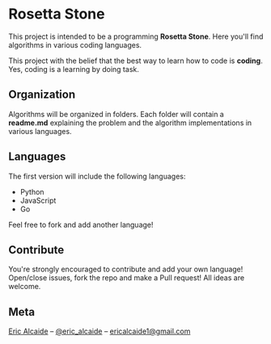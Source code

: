# Rosetta Stone

This project is intended to be a programming **Rosetta Stone**. Here you'll find algorithms in various coding languages.

This project with the belief that the best way to learn how to code is **coding**. Yes, coding is a learning by doing task.

## Organization

Algorithms will be organized in folders. Each folder will contain a **readme.md** explaining the problem and the algorithm implementations in various languages.

## Languages

The first version will include the following languages:
* Python
* JavaScript
* Go

Feel free to fork and add another language!

## Contribute

You're strongly encouraged to contribute and add your own language! Open/close issues, fork the repo and make a Pull request! All ideas are welcome.

## Meta
[Eric Alcaide](https://github.com/EricAlcaide/) – [@eric_alcaide](https://twitter.com/eric_alcaide) – ericalcaide1@gmail.com